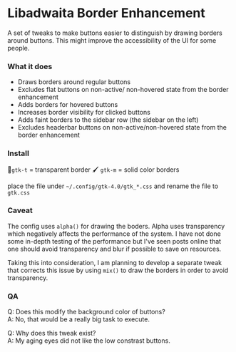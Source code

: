 # Libadwaita Border Enhancement

A set of tweaks to make buttons easier to distinguish by drawing borders around buttons. This might improve the accessibility of the UI for some people.

### What it does
- Draws borders around regular buttons
- Excludes flat buttons on non-active/ non-hovered state from the border enhancement
- Adds borders for hovered buttons
- Increases border visibility for clicked buttons
- Adds faint borders to the sidebar row (the sidebar on the left)
- Excludes headerbar buttons on non-active/non-hovered state from the border enhancement

### Install
🎨`gtk-t` = transparent border
🖌️ `gtk-m` = solid color borders

place the file under `~/.config/gtk-4.0/gtk_*.css` and rename the file to `gtk.css`

### Caveat
The config uses `alpha()` for drawing the boders. Alpha uses transparency which negatively affects the performance of the system. I have not done some in-depth testing of the performance but I've seen posts online that one should avoid transparency and blur if possible to save on resources.

Taking this into consideration, I am planning to develop a separate tweak that corrects this issue by using `mix()` to draw the borders in order to avoid transparency.

### QA

Q: Does this modify the background color of buttons?\
A: No, that would be a really big task to execute.

Q: Why does this tweak exist?\
A: My aging eyes did not like the low constrast buttons.
